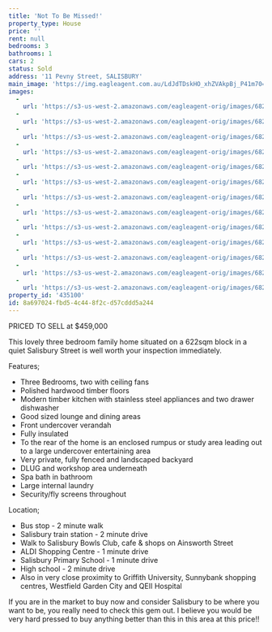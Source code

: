 ```yaml
---
title: 'Not To Be Missed!'
property_type: House
price: ''
rent: null
bedrooms: 3
bathrooms: 1
cars: 2
status: Sold
address: '11 Pevny Street, SALISBURY'
main_image: 'https://img.eagleagent.com.au/LdJdTDskHO_xhZVAkpBj_P41m70=/1280x854/smart/https://s3-us-west-2.amazonaws.com/eagleagent-orig/images/6820500/111111951-image-M.jpg'
images:
  -
    url: 'https://s3-us-west-2.amazonaws.com/eagleagent-orig/images/6820512/111111951-image-L.jpg'
  -
    url: 'https://s3-us-west-2.amazonaws.com/eagleagent-orig/images/6820511/111111951-image-K.jpg'
  -
    url: 'https://s3-us-west-2.amazonaws.com/eagleagent-orig/images/6820510/111111951-image-J.jpg'
  -
    url: 'https://s3-us-west-2.amazonaws.com/eagleagent-orig/images/6820509/111111951-image-I.jpg'
  -
    url: 'https://s3-us-west-2.amazonaws.com/eagleagent-orig/images/6820508/111111951-image-H.jpg'
  -
    url: 'https://s3-us-west-2.amazonaws.com/eagleagent-orig/images/6820507/111111951-image-G.jpg'
  -
    url: 'https://s3-us-west-2.amazonaws.com/eagleagent-orig/images/6820506/111111951-image-F.jpg'
  -
    url: 'https://s3-us-west-2.amazonaws.com/eagleagent-orig/images/6820505/111111951-image-E.jpg'
  -
    url: 'https://s3-us-west-2.amazonaws.com/eagleagent-orig/images/6820504/111111951-image-D.jpg'
  -
    url: 'https://s3-us-west-2.amazonaws.com/eagleagent-orig/images/6820503/111111951-image-C.jpg'
  -
    url: 'https://s3-us-west-2.amazonaws.com/eagleagent-orig/images/6820502/111111951-image-B.jpg'
  -
    url: 'https://s3-us-west-2.amazonaws.com/eagleagent-orig/images/6820501/111111951-image-A.jpg'
  -
    url: 'https://s3-us-west-2.amazonaws.com/eagleagent-orig/images/6820500/111111951-image-M.jpg'
property_id: '435100'
id: 8a697024-fbd5-4c44-8f2c-d57cddd5a244
---
```

PRICED TO SELL at $459,000

This lovely three bedroom family home situated on a 622sqm block in a quiet Salisbury Street is well worth your inspection immediately.

Features;
*  Three Bedrooms, two with ceiling fans
*  Polished hardwood timber floors
*  Modern timber kitchen with stainless steel appliances and two drawer dishwasher
*  Good sized lounge and dining areas
*  Front undercover verandah
*  Fully insulated
*  To the rear of the home is an enclosed rumpus or study area leading out to a large undercover entertaining area
*  Very private, fully fenced and landscaped backyard
*  DLUG and workshop area underneath
*  Spa bath in bathroom
*  Large internal laundry
*  Security/fly screens throughout

Location;
* Bus stop - 2 minute walk
* Salisbury train station - 2 minute drive
* Walk to Salisbury Bowls Club, cafe & shops on Ainsworth Street
* ALDI Shopping Centre - 1 minute drive
* Salisbury Primary School - 1 minute drive
* High school - 2 minute drive
* Also in very close proximity to Griffith University, Sunnybank shopping centres, Westfield Garden City and QEII Hospital

If you are in the market to buy now and consider Salisbury to be where you want to be, you really need to check this gem out. I believe you would be very hard pressed to buy anything better than this in this area at this price!!